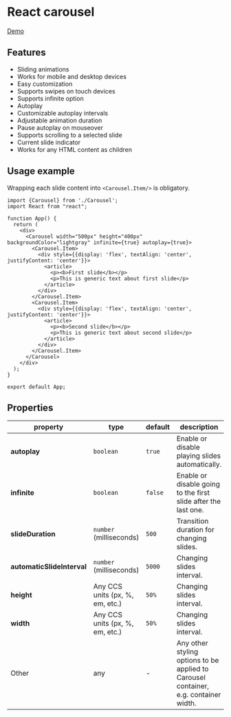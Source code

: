 # React carousel

[Demo](https://carousel-react.web.app/)

## Features

- Sliding animations
- Works for mobile and desktop devices
- Easy customization
- Supports swipes on touch devices
- Supports infinite option
- Autoplay
- Customizable autoplay intervals
- Adjustable animation duration
- Pause autoplay on mouseover
- Supports scrolling to a selected slide
- Current slide indicator
- Works for any HTML content as children

## Usage example

Wrapping each slide content into `<Carousel.Item/>` is obligatory.

```
import {Carousel} from './Carousel';
import React from "react";

function App() {
  return (
    <div>
      <Carousel width="500px" height="400px" backgroundColor="lightgray" infinite={true} autoplay={true}>
        <Carousel.Item>
          <div style={{display: 'flex', textAlign: 'center', justifyContent: 'center'}}>
            <article>
              <p><b>First slide</b></p>
              <p>This is generic text about first slide</p>
            </article>
          </div>
        </Carousel.Item>
        <Carousel.Item>
          <div style={{display: 'flex', textAlign: 'center', justifyContent: 'center'}}>
            <article>
              <p><b>Second slide</b></p>
              <p>This is generic text about second slide</p>
            </article>
          </div>
        </Carousel.Item>
      </Carousel>
    </div>
  );
}

export default App;
```

## Properties

| property | type | default | description |
|-|-|-|-|
| **autoplay** | `boolean` | `true` | Enable or disable playing slides automatically. |
| **infinite** | `boolean` | `false` | Enable or disable going to the first slide after the last one. |        
| **slideDuration** | `number` (milliseconds) | `500` | Transition duration for changing slides. |             
| **automaticSlideInterval** | `number` (milliseconds) | `5000` | Changing slides interval. |             
| **height** | Any CCS units (px, %, em, etc.) | `50%` | Changing slides interval. |             
| **width** | Any CCS units (px, %, em, etc.) | `50%` | Changing slides interval. |             
| Other | any | - | Any other styling options to be applied to Carousel container, e.g. container width. |             
